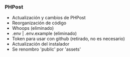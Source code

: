 ### PHPost

- Actualización y cambios de PHPost
- Reorganización de código
- Whoops (eliminado)
- .env | .env.example (eliminado)
- Token para usar con github (retirado, no es necesario)
- Actualización del instalador
- Se renombro 'public' por 'assets'